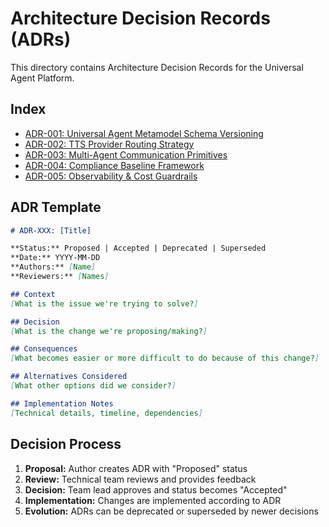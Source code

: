 # Architecture Decision Records (ADRs)

This directory contains Architecture Decision Records for the Universal Agent Platform.

## Index

- [ADR-001: Universal Agent Metamodel Schema Versioning](./ADR-001-uam-schema-versioning.md)
- [ADR-002: TTS Provider Routing Strategy](./ADR-002-tts-provider-routing.md)
- [ADR-003: Multi-Agent Communication Primitives](./ADR-003-multi-agent-messaging.md)
- [ADR-004: Compliance Baseline Framework](./ADR-004-compliance-baseline.md)
- [ADR-005: Observability & Cost Guardrails](./ADR-005-observability-costs.md)

## ADR Template

```markdown
# ADR-XXX: [Title]

**Status:** Proposed | Accepted | Deprecated | Superseded  
**Date:** YYYY-MM-DD  
**Authors:** [Name]  
**Reviewers:** [Names]  

## Context
[What is the issue we're trying to solve?]

## Decision
[What is the change we're proposing/making?]

## Consequences
[What becomes easier or more difficult to do because of this change?]

## Alternatives Considered
[What other options did we consider?]

## Implementation Notes
[Technical details, timeline, dependencies]
```

## Decision Process

1. **Proposal:** Author creates ADR with "Proposed" status
2. **Review:** Technical team reviews and provides feedback
3. **Decision:** Team lead approves and status becomes "Accepted"
4. **Implementation:** Changes are implemented according to ADR
5. **Evolution:** ADRs can be deprecated or superseded by newer decisions